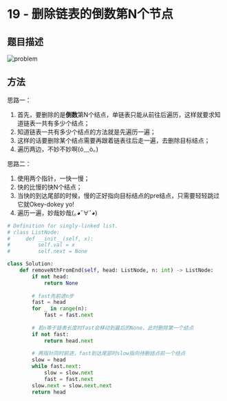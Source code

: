 # 19 - 删除链表的倒数第N个节点


## 题目描述
![problem](images/19.png)

## 方法
思路一：
1. 首先，要删除的是**倒数**第N个结点，单链表只能从前往后遍历，这样就要求知道链表一共有多少个结点；
2. 知道链表一共有多少个结点的方法就是先遍历一遍；
3. 这样的话要删除某个结点需要再跟着链表往后走一遍，去删除目标结点；
4. 遍历两边，不妙不妙啊(ó﹏ò｡)

思路二：
1. 使用两个指针，一快一慢；
2. 快的比慢的快N个结点；
3. 当快的到达尾部的时候，慢的正好指向目标结点的pre结点，只需要轻轻跳过它就Okey-dokey yo!
4. 遍历一遍，妙哉妙哉(｡◕ˇ∀ˇ◕)

```python
# Definition for singly-linked list.
# class ListNode:
#     def __init__(self, x):
#         self.val = x
#         self.next = None

class Solution:
    def removeNthFromEnd(self, head: ListNode, n: int) -> ListNode:
        if not head:
            return None
        
        # fast先前进n步
        fast = head
        for _ in range(n):
            fast = fast.next
            
        # 若n等于链表长度时fast会移动到最后的None，此时删除第一个结点
        if not fast:
            return head.next
        
        # 两指针同时前进，fast到达尾部时slow指向待删结点前一个结点
        slow = head
        while fast.next:
            slow = slow.next
            fast = fast.next
        slow.next = slow.next.next
        return head
```